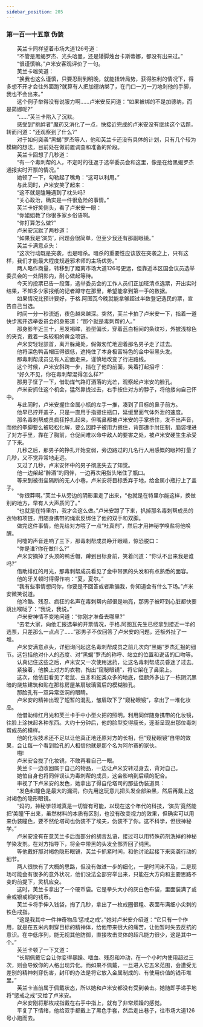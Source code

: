 ```yaml
---
sidebar_position: 205
---
```

### 第一百一十五章 伪装  


　　芙兰卡同样望着市场大道126号道：  
　　“不管是黑蝎罗杰、光头哈曼，还是矮脚烛台卡斯蒂娜，都没有出来过。”  
　　“很谨慎嘛。”卢米安客观评价了一句。  
　　芙兰卡嗤笑道：  
　　“换我也这么谨慎，只要忍耐到明晚，就能扭转局势，获得胜利的情况下，得多想不开才会往外面跑?就算有人把加德纳绑了，在门口一刀一刀地剁他的手脚，我也不会出来。”  
　　这个例子举得没有说服力啊……卢米安反问道：“如果被绑的不是加德纳，而是简娜呢?”  
　　“……”芙兰卡陷入了沉默。  
　　感受到“挑衅者”魔药又消化了一点，快接近完成的卢米安没有继续这个话题，转而问道：“还观察到了什么?”  
　　对于如何突袭“黑蝎”罗杰等人，他和芙兰卡还没有具体的计划，只有几个较为模糊的想法，目前处在做前置调查和准备的阶段。  
　　芙兰卡回想了几秒道：  
　　“有一个毒刺帮的人，不定时的往返于选举委员会和这里，像是在给黑蝎罗杰通报实时开票的情况。”  
　　她顿了一下，勾勒起了嘴角：“这可以利用。”  
　　与此同时，卢米安笑了起来：  
　　“这不就是瞌睡遇到了枕头吗?  
　　“关心政治，确实是一件很危险的事情。”  
　　芙兰卡好笑侧头，看了卢米安一眼：  
　　“你姐姐教了你很多家乡俗语啊。  
　　“你打算怎么做?”  
　　卢米安沉默了两秒道：  
　　“如果我是‘演员’，问题会很简单，但至少我还有那副眼镜。”  
　　芙兰卡满意点头：  
　　“这次行动既是突袭，也是暗杀。暗杀的重要性应该放在突袭之上，只有这样，我们才能最大程度规避邪术师的主场优势。”  
　　两人略作商量，转移到了距离市场大道126号更远，但靠近本区国会议员选举委员会的一处阴影内，耐心做起等待。  
　　今天的投票已告一段落，选举委员会的工作人员们正加班清点选票，开出实时结果，不知多少家报纸的记者蹲守在那里，希望能拿到第一手的数据。  
　　如果情况比预计要好，于格.阿图瓦今晚就能拿够超过半数登记选民的票，宣告自己当选。  
　　时间一分一秒流逝，夜色越来越深。突然，芙兰卡拍了卢米安一下，指着一道快步离开选举委员会的身影道：“那个就是毒刺帮的人。”  
　　那身影年近三十，黑发褐眸，脸型偏长，穿着蓝白相间的条纹衫，外披浅棕色的夹克，戴着一条较粗的黄金项链。  
　　卢米安轻轻颔首，离开躲藏处，假做匆忙地迎着那名男子走了过去。  
　　他将深色鸭舌帽压得很低，遮掩住了本身极富特色的金中带黑头发。  
　　那毒刺帮成员见有人迎面走来，谨慎地改变了行进路线。  
　　这个时候，卢米安斜跨一步，挡在了他的前面，笑着打起招呼：  
　　“好久不见，你在毒刺帮混得怎么样?”  
　　那男子怔了一下，借助煤气路灯洒落的光芒，观察起卢米安的脸孔。  
　　卢米安抓住这个机会，猛然靠拢过去，右手按住对方的脖子，将他搂向自己怀中。  
　　与此同时，卢米安握住金属小瓶的左手一推，凑到了目标的鼻子前方。  
　　他早已拧开盖子，只是一直用手指摁住瓶口，延缓里面气体外泄的速度。  
　　那名毒刺帮成员疯狂挣扎起来，但嘴鼻都被卢米安的手掌捂住，发不出声音，而他的拳脚要么被轻松化解，要么因脖子被用力摁住，背部遭手肘压制，脑袋埋进了对方手里，靠在了胸前，仓促间难以命中敌人的要害之处，被卢米安硬生生承受了下来。  
　　几秒之后，那男子的挣扎开始变弱，旁边路过的几名行人用感慨的眼神打量了几秒，又不觉异常地走远。  
　　又过了几秒，卢米安怀中的男子彻底失去了知觉。  
　　他一边架起“醉酒”的同伴，一边再次用指头堵住了瓶口。  
　　等来到被街垒隔断的无人小巷，卢米安将目标丢弃于地，给金属小瓶拧上了盖子。  
　　“你很莽啊。”芙兰卡从旁边的阴影里走了出来，“也就是在特里尔能这样，换做别的地方，早有人大声质问了。”  
　　“也就是在特里尔，我才会这么做。”卢米安蹲了下来，扒掉那名毒刺帮成员的衣物和项链，用随身携带的绳索反绑住了他的双手和双脚。  
　　做完这件事情，他先给对方喂了一点“吐真剂”，然后才用神秘学嗅盐将他唤醒。  
　　阿嚏的声音连响了三下，那毒刺帮成员睁开眼睛，惊恐脱口：  
　　“你是谁?你在做什么?”  
　　卢米安摘掉了头顶的鸭舌帽，蹲到目标身前，笑着问道：“你认不出来我是谁吗?”  
　　借助绯红的月光，那毒刺帮成员看见了金中带黑的头发和有点熟悉的面容。  
　　他的牙关顿时得得作响：“夏，夏尔。”  
　　“我有些事情想问你，你要是不回答或者欺骗我，你知道会有什么下场。”卢米安微笑说道。  
　　他冷酷、残忍、疯狂的名声在毒刺帮内部很是响亮，那男子被吓到心脏都快要跳出喉咙了：“我说，我说。”  
　　卢米安神情不变地问道：“你刚才准备去哪里?”  
　　“去老大家，向他汇报选举的开票情况，于格.阿图瓦先生已经拿到接近一半的选票，只差那么一点点了……”那男子不仅回答了卢米安的问题，还额外扯了一堆。  
　　卢米安满意点头，详细询问起这名毒刺帮成员之前几次向“黑蝎”罗杰汇报的细节。这包括他对仆人的态度、对“黑蝎”罗杰的称呼、站立的位置和说话的口吻等。  
　　认真记住这些之后，卢米安又一次使用迷药，让这名毒刺帮成员昏迷了过去。  
　　紧接着，他换上对方的衣物，掏出“窥秘眼镜”，将它架在了鼻梁上。  
　　这次，他依旧看见了老鼠、虫豸和蛇类众多的地底，但额外多出了一栋阴沉黑暗的烧焦建筑和贴在那栋房屋某扇玻璃窗后的模糊脸孔。  
　　那脸孔有一双异常空洞的眼睛。  
　　卢米安的精神出现了短暂的混乱，皱眉取下了“窥秘眼镜”，拿出了一堆化妆品。  
　　他借助绯红月光和芙兰卡手中小型火把的照明，利用同伴随身携带的化妆镜，往脸上涂抹起各种东西。大约十分钟后，他的脸型变得瘦长，逐渐呈现出那位毒刺帮成员的模样。  
　　他的化妆技术还不足以让他真正地还原对方的长相，但“窥秘眼镜”自带的效果，会让每一个看到脸孔的人相信他就是那个名为阿尔赛的家伙。  
　　啪!  
　　卢米安合拢了化妆镜，不敢再看自己一眼。  
　　芙兰卡一边收回属于自己的物品，一边让卢米安转过身去，背对自己。  
　　她怕自身也将同伴误认为毒刺帮的成员，这会影响到后续的配合。  
　　审视了下卢米安的发色，她拿出了得自伦塔司的那些伪装道具：  
　　“发色和瞳色是最大的漏洞，你先用这玩意儿把头发全部染黑，然后再戴上这对褐色的隐形眼镜。  
　　“妈的，神秘学领域真是一切皆有可能，以现在这个年代的科技，‘演员’竟然能把‘美瞳’干出来，虽然材料的本质有区别，也没有改变视力的效果，但确实可以用来伪装瞳色，要不然伦塔司也伪装不了埃夫，伪装不了你。这不科学，但很神秘学。”  
　　卢米安没有在意芙兰卡后面部分的胡言乱语，接过可以用特殊药剂洗掉的神秘学染发剂。在对方指导下，将金中带黑的头发全部弄回了纯黑。  
　　等他戴好那对褐色隐形眼镜，芙兰卡抓紧时间，和他讨论起接下来突袭行动的细节。  
　　两人很快有了大概的思路，但没有做进一步的细化，一是时间来不及，二是现场可能会有很多的意外状况，他们没法全部穷举出来，只能在大方向和主要思路不变的前提下，灵机应变。  
　　这时，芙兰卡拿出了一个硬币袋。它是拳头大小的灰白色布袋，里面装满了或金或银或铜的钱币。  
　　芙兰卡将手伸入钱袋，掏了几秒，拿出了一枚戒圈很粗、表面布满细小尖刺的铁色戒指。  
　　“这是我其中一件神奇物品‘惩戒之戒‘。”她对卢米安介绍道：“它只有一个作用，就是在五米内刺穿目标的精神体，给他带来很大的痛苦，让他暂时失去反抗的意识。在中低序列，能无视其他防御，直接攻击灵体的超凡能力很少，这是其中一个。”  
　　芙兰卡顿了一下又道：  
　　“长期佩戴它会让你变得暴躁、嗜血、残忍和冲动，在一个小时内使用超过三次，则会导致你的人格出现异化。而如果不佩戴，一旦进入它五米范围，会遭受无差别的精神刺穿伤害，封印的办法是将它放入金属制成的、有使用价值的钱币堆里。”  
　　芙兰卡当前属于佩戴状态，所以她和卢米安都没有受到袭击。她随即手递手地将“惩戒之戒”交给了卢米安。  
　　卢米安刚将那枚戒指戴在右手中指上，就有了非常烦躁的感觉。  
　　平复了下情绪，他给双手都戴上了黑色手套，然后走出巷子，往市场大道126号小跑而去。  
